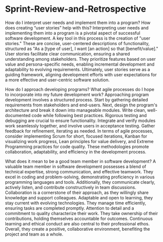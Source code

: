 # Sprint-Review-and-Retrospective

How do I interpret user needs and implement them into a program? How does creating “user stories” help with this?
Interpreting user needs and implementing them into a program is a pivotal aspect of successful software development. A key tool in this process is the creation of "user stories." These are concise, user-centered descriptions of functionality, structured as "As a [type of user], I want [an action] so that [benefit/value]." User stories facilitate clear communication, ensuring a shared understanding among stakeholders. They prioritize features based on user value and persona-specific needs, enabling incremental development and adaptability to evolving requirements. Ultimately, user stories serve as a guiding framework, aligning development efforts with user expectations for a more effective and user-centric software solution.

How do I approach developing programs? What agile processes do I hope to incorporate into my future development work?
Approaching program development involves a structured process. Start by gathering detailed requirements from stakeholders and end-users. Next, design the program's architecture and break it down into manageable modules. Write clean, well-documented code while following best practices. Rigorous testing and debugging are crucial to ensure functionality. Integrate and verify modules work seamlessly together, and involve users in acceptance testing. Gather feedback for refinement, iterating as needed. In terms of agile processes, consider implementing Scrum for short, focused iterations, Kanban for visualizing work progress, Lean principles for value delivery, and Extreme Programming practices for code quality. These methodologies promote collaboration, adaptability, and efficiency in the development process.

What does it mean to be a good team member in software development?
A valuable team member in software development possesses a blend of technical expertise, strong communication, and effective teamwork. They excel in coding and problem-solving, demonstrating proficiency in various programming languages and tools. Additionally, they communicate clearly, actively listen, and contribute constructively in team discussions. Collaboration is a cornerstone of their approach, as they willingly share knowledge and support colleagues. Adaptable and open to learning, they stay current with evolving technologies. They manage time efficiently, ensuring tasks are completed promptly. Attention to detail and a commitment to quality characterize their work. They take ownership of their contributions, holding themselves accountable for outcomes. Continuous learning and ethical conduct are also central to their professional ethos. Overall, they create a positive, collaborative environment, benefiting the project and team as a whole.
